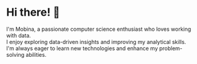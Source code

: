 # Hi there! 👋  

I'm Mobina, a passionate computer science enthusiast who loves working with data.  
I enjoy exploring data-driven insights and improving my analytical skills.  
I'm always eager to learn new technologies and enhance my problem-solving abilities.  
  
